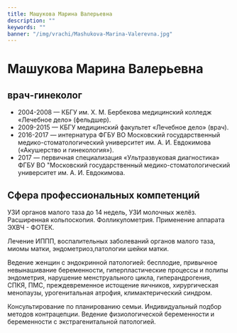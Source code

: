 ```yaml
---
title: Машукова Марина Валерьевна
description: ""
keywords: ""
banner: "/img/vrachi/Mashukova-Marina-Valerevna.jpg"
---
```


# Машукова Марина Валерьевна
## врач-гинеколог

* 2004-2008 — КБГУ им. Х. М. Бербекова медицинский колледж «Лечебное дело» (фельдшер). 
* 2009-2015 — КБГУ медицинский факультет «Лечебное дело» (врач). 
* 2016-2017 — интернатура ФГБУ ВО Московский государственный медико-стоматологический университет им. А. И. Евдокимова («Акушерство и гинекология»). 
* 2017 — первичная специализация «Ультразвуковая диагностика» ФГБУ ВО "Московский государственный медико-стоматологический университет им. А. И. Евдокимова.

## Сфера профессиональных компетенций
 
УЗИ органов малого таза до 14 недель, УЗИ молочных желёз. Расширенная кольпоскопия. Фолликулометрия. Применение аппарата ЭХВЧ - ФОТЕК.

Лечение ИППП, воспалительных заболеваний органов малого таза, миомы матки, эндометриоз,патологии шейки матки.

Ведение женщин с эндокринной патологией: бесплодие, привычное невынашивание беременности, гиперпластические процессы и полипы эндометрия, нарушение менструального цикла, гиперандрогения, СПКЯ, ПМС, преждевременное истощение яичников, хирургическая менопаузы, урогенитальная атрофия, климактерический синдром.

Консультирование по планированию семьи. Индивидуальный подбор методов контрацепции. 
Ведение физиологической беременности и беременности с экстрагенитальной патологией.

